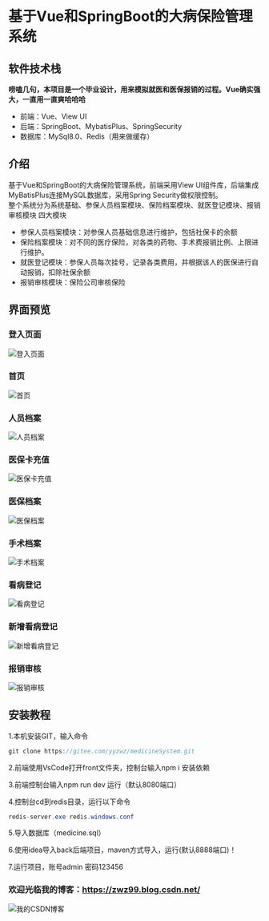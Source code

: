 # 基于Vue和SpringBoot的大病保险管理系统     

## 软件技术栈    
**唠嗑几句，本项目是一个毕业设计，用来模拟就医和医保报销的过程。Vue确实强大，一直用一直爽哈哈哈**     
- 前端：Vue、View UI
- 后端：SpringBoot、MybatisPlus、SpringSecurity
- 数据库：MySql8.0、Redis（用来做缓存）
    
## 介绍
基于Vue和SpringBoot的大病保险管理系统，前端采用View UI组件库，后端集成MyBatisPlus连接MySQL数据库，采用Spring Security做权限控制。    
整个系统分为系统基础、参保人员档案模块、保险档案模块、就医登记模块、报销审核模块 四大模块    


- 参保人员档案模块：对参保人员基础信息进行维护，包括社保卡的余额    
- 保险档案模块：对不同的医疗保险，对各类的药物、手术费报销比例、上限进行维护。    
- 就医登记模块：参保人员每次挂号，记录各类费用，并根据该人的医保进行自动报销，扣除社保余额    
- 报销审核模块：保险公司审核保险  

## 界面预览  

### 登入页面      
![登入页面](https://images.gitee.com/uploads/images/2021/0614/111228_3154bd28_7525468.png "111.png")
### 首页      
![首页](https://images.gitee.com/uploads/images/2021/0614/111249_d52f1109_7525468.png "222.png")
### 人员档案      
![人员档案](https://images.gitee.com/uploads/images/2021/0614/111302_5996cc96_7525468.png "333.png")
### 医保卡充值      
![医保卡充值](https://images.gitee.com/uploads/images/2021/0614/111314_87f32f8c_7525468.png "444.png")
### 医保档案      
![医保档案](https://images.gitee.com/uploads/images/2021/0614/111330_9e62c9fa_7525468.png "555.png")
### 手术档案      
![手术档案](https://images.gitee.com/uploads/images/2021/0614/111344_17183730_7525468.png "666.png")
### 看病登记      
![看病登记](https://images.gitee.com/uploads/images/2021/0614/111359_8cfad218_7525468.png "777.png")
### 新增看病登记      
![新增看病登记](https://images.gitee.com/uploads/images/2021/0614/111412_8b00c7ee_7525468.png "888.png")
### 报销审核      
![报销审核](https://images.gitee.com/uploads/images/2021/0614/111425_315da39d_7525468.png "999.png")


## 安装教程

1.本机安装GIT，输入命令
```java
git clone https://gitee.com/yyzwz/medicineSystem.git
```
2.前端使用VsCode打开front文件夹，控制台输入npm i 安装依赖

3.前端控制台输入npm run dev 运行（默认8080端口）

4.控制台cd到redis目录，运行以下命令
```java
redis-server.exe redis.windows.conf
```
5.导入数据库（medicine.sql）

6.使用idea导入back后端项目，maven方式导入，运行(默认8888端口)！

7.运行项目，账号admin 密码123456

### 欢迎光临我的博客：https://zwz99.blog.csdn.net/   
![我的CSDN博客](https://images.gitee.com/uploads/images/2021/0604/100703_32e14138_7525468.jpeg "132246_599dbf21_7525468.jpeg")
